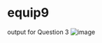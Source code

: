 # equip9

output for Question 3
![image](https://github.com/user-attachments/assets/8f3bfe4e-4f41-4ad0-ab72-501c9b62265e)

